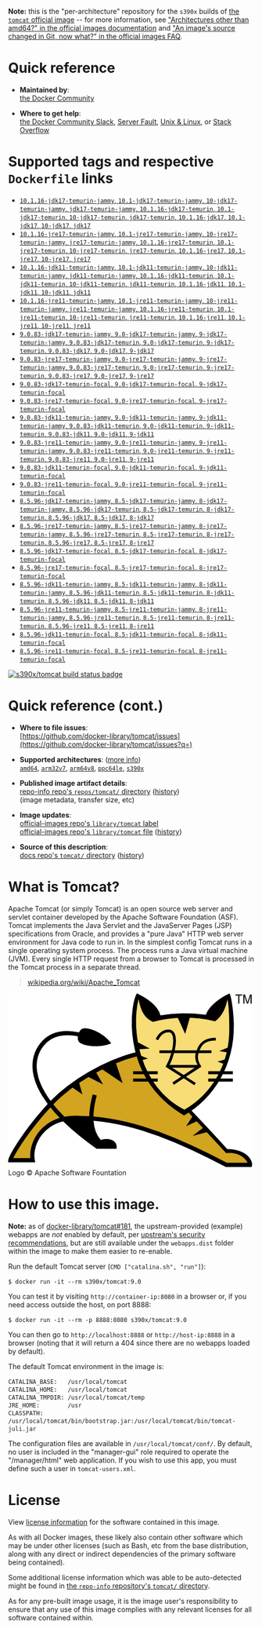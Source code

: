 <!--

********************************************************************************

WARNING:

    DO NOT EDIT "tomcat/README.md"

    IT IS AUTO-GENERATED

    (from the other files in "tomcat/" combined with a set of templates)

********************************************************************************

-->

**Note:** this is the "per-architecture" repository for the `s390x` builds of [the `tomcat` official image](https://hub.docker.com/_/tomcat) -- for more information, see ["Architectures other than amd64?" in the official images documentation](https://github.com/docker-library/official-images#architectures-other-than-amd64) and ["An image's source changed in Git, now what?" in the official images FAQ](https://github.com/docker-library/faq#an-images-source-changed-in-git-now-what).

# Quick reference

-	**Maintained by**:  
	[the Docker Community](https://github.com/docker-library/tomcat)

-	**Where to get help**:  
	[the Docker Community Slack](https://dockr.ly/comm-slack), [Server Fault](https://serverfault.com/help/on-topic), [Unix & Linux](https://unix.stackexchange.com/help/on-topic), or [Stack Overflow](https://stackoverflow.com/help/on-topic)

# Supported tags and respective `Dockerfile` links

-	[`10.1.16-jdk17-temurin-jammy`, `10.1-jdk17-temurin-jammy`, `10-jdk17-temurin-jammy`, `jdk17-temurin-jammy`, `10.1.16-jdk17-temurin`, `10.1-jdk17-temurin`, `10-jdk17-temurin`, `jdk17-temurin`, `10.1.16-jdk17`, `10.1-jdk17`, `10-jdk17`, `jdk17`](https://github.com/docker-library/tomcat/blob/a660cb89eebedecb9e40aa1fca003b5f42ef7462/10.1/jdk17/temurin-jammy/Dockerfile)
-	[`10.1.16-jre17-temurin-jammy`, `10.1-jre17-temurin-jammy`, `10-jre17-temurin-jammy`, `jre17-temurin-jammy`, `10.1.16-jre17-temurin`, `10.1-jre17-temurin`, `10-jre17-temurin`, `jre17-temurin`, `10.1.16-jre17`, `10.1-jre17`, `10-jre17`, `jre17`](https://github.com/docker-library/tomcat/blob/a660cb89eebedecb9e40aa1fca003b5f42ef7462/10.1/jre17/temurin-jammy/Dockerfile)
-	[`10.1.16-jdk11-temurin-jammy`, `10.1-jdk11-temurin-jammy`, `10-jdk11-temurin-jammy`, `jdk11-temurin-jammy`, `10.1.16-jdk11-temurin`, `10.1-jdk11-temurin`, `10-jdk11-temurin`, `jdk11-temurin`, `10.1.16-jdk11`, `10.1-jdk11`, `10-jdk11`, `jdk11`](https://github.com/docker-library/tomcat/blob/a660cb89eebedecb9e40aa1fca003b5f42ef7462/10.1/jdk11/temurin-jammy/Dockerfile)
-	[`10.1.16-jre11-temurin-jammy`, `10.1-jre11-temurin-jammy`, `10-jre11-temurin-jammy`, `jre11-temurin-jammy`, `10.1.16-jre11-temurin`, `10.1-jre11-temurin`, `10-jre11-temurin`, `jre11-temurin`, `10.1.16-jre11`, `10.1-jre11`, `10-jre11`, `jre11`](https://github.com/docker-library/tomcat/blob/a660cb89eebedecb9e40aa1fca003b5f42ef7462/10.1/jre11/temurin-jammy/Dockerfile)
-	[`9.0.83-jdk17-temurin-jammy`, `9.0-jdk17-temurin-jammy`, `9-jdk17-temurin-jammy`, `9.0.83-jdk17-temurin`, `9.0-jdk17-temurin`, `9-jdk17-temurin`, `9.0.83-jdk17`, `9.0-jdk17`, `9-jdk17`](https://github.com/docker-library/tomcat/blob/10b7fac0da8220b0ecd528c55f0f0fb229d92880/9.0/jdk17/temurin-jammy/Dockerfile)
-	[`9.0.83-jre17-temurin-jammy`, `9.0-jre17-temurin-jammy`, `9-jre17-temurin-jammy`, `9.0.83-jre17-temurin`, `9.0-jre17-temurin`, `9-jre17-temurin`, `9.0.83-jre17`, `9.0-jre17`, `9-jre17`](https://github.com/docker-library/tomcat/blob/10b7fac0da8220b0ecd528c55f0f0fb229d92880/9.0/jre17/temurin-jammy/Dockerfile)
-	[`9.0.83-jdk17-temurin-focal`, `9.0-jdk17-temurin-focal`, `9-jdk17-temurin-focal`](https://github.com/docker-library/tomcat/blob/10b7fac0da8220b0ecd528c55f0f0fb229d92880/9.0/jdk17/temurin-focal/Dockerfile)
-	[`9.0.83-jre17-temurin-focal`, `9.0-jre17-temurin-focal`, `9-jre17-temurin-focal`](https://github.com/docker-library/tomcat/blob/10b7fac0da8220b0ecd528c55f0f0fb229d92880/9.0/jre17/temurin-focal/Dockerfile)
-	[`9.0.83-jdk11-temurin-jammy`, `9.0-jdk11-temurin-jammy`, `9-jdk11-temurin-jammy`, `9.0.83-jdk11-temurin`, `9.0-jdk11-temurin`, `9-jdk11-temurin`, `9.0.83-jdk11`, `9.0-jdk11`, `9-jdk11`](https://github.com/docker-library/tomcat/blob/10b7fac0da8220b0ecd528c55f0f0fb229d92880/9.0/jdk11/temurin-jammy/Dockerfile)
-	[`9.0.83-jre11-temurin-jammy`, `9.0-jre11-temurin-jammy`, `9-jre11-temurin-jammy`, `9.0.83-jre11-temurin`, `9.0-jre11-temurin`, `9-jre11-temurin`, `9.0.83-jre11`, `9.0-jre11`, `9-jre11`](https://github.com/docker-library/tomcat/blob/10b7fac0da8220b0ecd528c55f0f0fb229d92880/9.0/jre11/temurin-jammy/Dockerfile)
-	[`9.0.83-jdk11-temurin-focal`, `9.0-jdk11-temurin-focal`, `9-jdk11-temurin-focal`](https://github.com/docker-library/tomcat/blob/10b7fac0da8220b0ecd528c55f0f0fb229d92880/9.0/jdk11/temurin-focal/Dockerfile)
-	[`9.0.83-jre11-temurin-focal`, `9.0-jre11-temurin-focal`, `9-jre11-temurin-focal`](https://github.com/docker-library/tomcat/blob/10b7fac0da8220b0ecd528c55f0f0fb229d92880/9.0/jre11/temurin-focal/Dockerfile)
-	[`8.5.96-jdk17-temurin-jammy`, `8.5-jdk17-temurin-jammy`, `8-jdk17-temurin-jammy`, `8.5.96-jdk17-temurin`, `8.5-jdk17-temurin`, `8-jdk17-temurin`, `8.5.96-jdk17`, `8.5-jdk17`, `8-jdk17`](https://github.com/docker-library/tomcat/blob/0c3f44cacfe98b75aae3c0447b76339dc7232b33/8.5/jdk17/temurin-jammy/Dockerfile)
-	[`8.5.96-jre17-temurin-jammy`, `8.5-jre17-temurin-jammy`, `8-jre17-temurin-jammy`, `8.5.96-jre17-temurin`, `8.5-jre17-temurin`, `8-jre17-temurin`, `8.5.96-jre17`, `8.5-jre17`, `8-jre17`](https://github.com/docker-library/tomcat/blob/0c3f44cacfe98b75aae3c0447b76339dc7232b33/8.5/jre17/temurin-jammy/Dockerfile)
-	[`8.5.96-jdk17-temurin-focal`, `8.5-jdk17-temurin-focal`, `8-jdk17-temurin-focal`](https://github.com/docker-library/tomcat/blob/0c3f44cacfe98b75aae3c0447b76339dc7232b33/8.5/jdk17/temurin-focal/Dockerfile)
-	[`8.5.96-jre17-temurin-focal`, `8.5-jre17-temurin-focal`, `8-jre17-temurin-focal`](https://github.com/docker-library/tomcat/blob/0c3f44cacfe98b75aae3c0447b76339dc7232b33/8.5/jre17/temurin-focal/Dockerfile)
-	[`8.5.96-jdk11-temurin-jammy`, `8.5-jdk11-temurin-jammy`, `8-jdk11-temurin-jammy`, `8.5.96-jdk11-temurin`, `8.5-jdk11-temurin`, `8-jdk11-temurin`, `8.5.96-jdk11`, `8.5-jdk11`, `8-jdk11`](https://github.com/docker-library/tomcat/blob/0c3f44cacfe98b75aae3c0447b76339dc7232b33/8.5/jdk11/temurin-jammy/Dockerfile)
-	[`8.5.96-jre11-temurin-jammy`, `8.5-jre11-temurin-jammy`, `8-jre11-temurin-jammy`, `8.5.96-jre11-temurin`, `8.5-jre11-temurin`, `8-jre11-temurin`, `8.5.96-jre11`, `8.5-jre11`, `8-jre11`](https://github.com/docker-library/tomcat/blob/0c3f44cacfe98b75aae3c0447b76339dc7232b33/8.5/jre11/temurin-jammy/Dockerfile)
-	[`8.5.96-jdk11-temurin-focal`, `8.5-jdk11-temurin-focal`, `8-jdk11-temurin-focal`](https://github.com/docker-library/tomcat/blob/0c3f44cacfe98b75aae3c0447b76339dc7232b33/8.5/jdk11/temurin-focal/Dockerfile)
-	[`8.5.96-jre11-temurin-focal`, `8.5-jre11-temurin-focal`, `8-jre11-temurin-focal`](https://github.com/docker-library/tomcat/blob/0c3f44cacfe98b75aae3c0447b76339dc7232b33/8.5/jre11/temurin-focal/Dockerfile)

[![s390x/tomcat build status badge](https://img.shields.io/jenkins/s/https/doi-janky.infosiftr.net/job/multiarch/job/s390x/job/tomcat.svg?label=s390x/tomcat%20%20build%20job)](https://doi-janky.infosiftr.net/job/multiarch/job/s390x/job/tomcat/)

# Quick reference (cont.)

-	**Where to file issues**:  
	[https://github.com/docker-library/tomcat/issues](https://github.com/docker-library/tomcat/issues?q=)

-	**Supported architectures**: ([more info](https://github.com/docker-library/official-images#architectures-other-than-amd64))  
	[`amd64`](https://hub.docker.com/r/amd64/tomcat/), [`arm32v7`](https://hub.docker.com/r/arm32v7/tomcat/), [`arm64v8`](https://hub.docker.com/r/arm64v8/tomcat/), [`ppc64le`](https://hub.docker.com/r/ppc64le/tomcat/), [`s390x`](https://hub.docker.com/r/s390x/tomcat/)

-	**Published image artifact details**:  
	[repo-info repo's `repos/tomcat/` directory](https://github.com/docker-library/repo-info/blob/master/repos/tomcat) ([history](https://github.com/docker-library/repo-info/commits/master/repos/tomcat))  
	(image metadata, transfer size, etc)

-	**Image updates**:  
	[official-images repo's `library/tomcat` label](https://github.com/docker-library/official-images/issues?q=label%3Alibrary%2Ftomcat)  
	[official-images repo's `library/tomcat` file](https://github.com/docker-library/official-images/blob/master/library/tomcat) ([history](https://github.com/docker-library/official-images/commits/master/library/tomcat))

-	**Source of this description**:  
	[docs repo's `tomcat/` directory](https://github.com/docker-library/docs/tree/master/tomcat) ([history](https://github.com/docker-library/docs/commits/master/tomcat))

# What is Tomcat?

Apache Tomcat (or simply Tomcat) is an open source web server and servlet container developed by the Apache Software Foundation (ASF). Tomcat implements the Java Servlet and the JavaServer Pages (JSP) specifications from Oracle, and provides a "pure Java" HTTP web server environment for Java code to run in. In the simplest config Tomcat runs in a single operating system process. The process runs a Java virtual machine (JVM). Every single HTTP request from a browser to Tomcat is processed in the Tomcat process in a separate thread.

> [wikipedia.org/wiki/Apache_Tomcat](https://en.wikipedia.org/wiki/Apache_Tomcat)

![logo](https://raw.githubusercontent.com/docker-library/docs/8e31eb93a02d504d0cfe1da435aa31b377fc627d/tomcat/logo.png)Logo &copy; Apache Software Fountation

# How to use this image.

**Note:** as of [docker-library/tomcat#181](https://github.com/docker-library/tomcat/pull/181), the upstream-provided (example) webapps are *not* enabled by default, per [upstream's security recommendations](https://tomcat.apache.org/tomcat-9.0-doc/security-howto.html#Default_web_applications), but are still available under the `webapps.dist` folder within the image to make them easier to re-enable.

Run the default Tomcat server (`CMD ["catalina.sh", "run"]`):

```console
$ docker run -it --rm s390x/tomcat:9.0
```

You can test it by visiting `http://container-ip:8080` in a browser or, if you need access outside the host, on port 8888:

```console
$ docker run -it --rm -p 8888:8080 s390x/tomcat:9.0
```

You can then go to `http://localhost:8888` or `http://host-ip:8888` in a browser (noting that it will return a 404 since there are no webapps loaded by default).

The default Tomcat environment in the image is:

	CATALINA_BASE:   /usr/local/tomcat
	CATALINA_HOME:   /usr/local/tomcat
	CATALINA_TMPDIR: /usr/local/tomcat/temp
	JRE_HOME:        /usr
	CLASSPATH:       /usr/local/tomcat/bin/bootstrap.jar:/usr/local/tomcat/bin/tomcat-juli.jar

The configuration files are available in `/usr/local/tomcat/conf/`. By default, no user is included in the "manager-gui" role required to operate the "/manager/html" web application. If you wish to use this app, you must define such a user in `tomcat-users.xml`.

# License

View [license information](https://www.apache.org/licenses/LICENSE-2.0) for the software contained in this image.

As with all Docker images, these likely also contain other software which may be under other licenses (such as Bash, etc from the base distribution, along with any direct or indirect dependencies of the primary software being contained).

Some additional license information which was able to be auto-detected might be found in [the `repo-info` repository's `tomcat/` directory](https://github.com/docker-library/repo-info/tree/master/repos/tomcat).

As for any pre-built image usage, it is the image user's responsibility to ensure that any use of this image complies with any relevant licenses for all software contained within.
